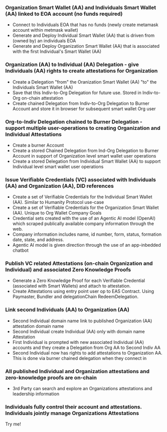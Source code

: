 ### Organization Smart Wallet (AA) and Individuals Smart Wallet (AA) linked to EOA account (no funds required)
- Connect to Individuals EOA that has no funds (newly create metamask account within metmask wallet)
- Generate and Deploy Individual Smart Wallet (AA) that is driven from (owned by) an individuals EOA
- Generate and Deploy Organization Smart Wallet (AA) that is associated with the first Individual's Smart Wallet (AA)
### Organization (AA) to Individual (AA) Delegation -  give Individuals (AA) rights to create attestations for Organization
- Create a Delegation "from" the Oranization Smart Wallet (AA) "to" the Individuals Smart Wallet (AA)
- Save that this Indiv-to-Org Delegation for future use.  Stored in Indiv-to-Org on-chain attestation
- Create chained Delegation from Indiv-to-Org Delegation to Burner Account and store it in browser for subsequent smart wallet Org user
### Org-to-Indiv Delegation chained to Burner Delegation - support multiple user-operations to creating Organization and Individual Attestations
- Create a burner Account
- Create a stored Chained Delegation from Ind-Org Delegation to Burner Account in support of Organization level smart wallet user operations
- Create a stored Delegation from  Individual Smart Wallet (AA) to support Individual level smart wallet user operations
### Issue Verifiable Credentials (VC) associated with Individuals (AA) and Organization (AA), DID references
- Create a set of Verifiable Credentials for the Individual Smart Wallet (AA).  Similar to Humanity Protocol use-case
- Create a set of Verifiable Credentials for the Organization Smart Wallet (AA).  Unique to Org Wallet Company Goals
- Credential sets created with the use of an Agentic AI model (OpenAI) which scraped publically available company information through the web.
- Company information includes name, id number, form, status, formation date, state, and address.
- Agentic AI model is given direction through the use of an app-inbedded chatbot
### Publish VC related Attestations (on-chain Organization and Individual) and associated Zero Knowledge Proofs
- Generate a Zero Knowledge Proof for each Verifiable Credential (associated with Smart Wallets) and attach to attestation.
- Create Attestations using entry point user op to EAS Contract.  Using Paymaster, Bundler and delegationChain RedeemDelegation.
### Link second Individuals (AA) to Organization (AA)
- Second Individual domain name link to published Organization (AA) attestation domain name
- Second Individual create Individual (AA) only with domain name Attestation
- First Individual is prompted with new associated Individual (AA) accounts and they create a Delegation from Org AA to Second Indiv AA
- Second Individual now has rights to add attestations to Organization AA.  This is done via burner chained delegation when they connect in
### All published Individual and Organization attestations and zero-knowledge proofs are on-chain
- 3rd Party can search and explore an Organizations attestations and leadership information
### Individuals fully control their account and attestations.  Individuals jointly manage Organizations Attestations

Try me!
